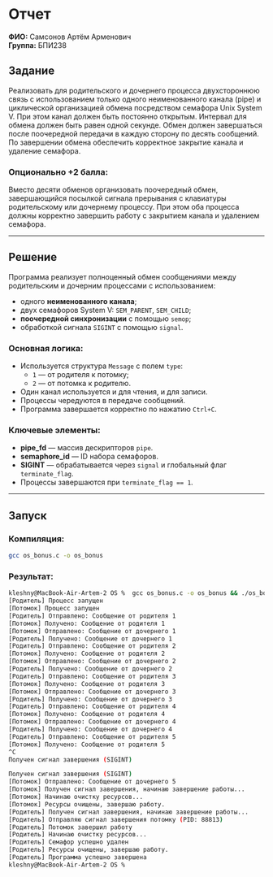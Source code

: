 # Отчет

**ФИО:** Самсонов Артём Арменович  
**Группа:** БПИ238  

## Задание

Реализовать для родительского и дочернего процесса двухстороннюю связь с использованием только одного неименованного канала (pipe) и циклической организацией обмена посредством семафора Unix System V. При этом канал должен быть постоянно открытым. Интервал для обмена должен быть равен одной секунде. Обмен должен завершаться после поочередной передачи в каждую сторону по десять сообщений. По завершении обмена обеспечить корректное закрытие канала и удаление семафора.

### Опционально +2 балла:
Вместо десяти обменов организовать поочередный обмен, завершающийся посылкой сигнала прерывания с клавиатуры родительскому или дочернему процессу. При этом оба процесса должны корректно завершить работу с закрытием канала и удалением семафора.

---

## Решение

Программа реализует полноценный обмен сообщениями между родительским и дочерним процессами с использованием:
- одного **неименованного канала**;
- двух семафоров System V: `SEM_PARENT`, `SEM_CHILD`;
- **поочередной синхронизации** с помощью `semop`;
- обработкой сигнала `SIGINT` с помощью `signal`.

### Основная логика:

- Используется структура `Message` с полем `type`:
  - `1` — от родителя к потомку;
  - `2` — от потомка к родителю.
- Один канал используется и для чтения, и для записи.
- Процессы чередуются в передаче сообщений.
- Программа завершается корректно по нажатию `Ctrl+C`.

### Ключевые элементы:

- **pipe_fd** — массив дескрипторов `pipe`.
- **semaphore_id** — ID набора семафоров.
- **SIGINT** — обрабатывается через `signal` и глобальный флаг `terminate_flag`.
- Процессы завершаются при `terminate_flag == 1`.

---

## Запуск

### Компиляция:

```bash
gcc os_bonus.c -o os_bonus
```

### Результат:

```bash
kleshny@MacBook-Air-Artem-2 OS %  gcc os_bonus.c -o os_bonus && ./os_bonus
[Родитель] Процесс запущен
[Потомок] Процесс запущен
[Родитель] Отправлено: Сообщение от родителя 1
[Потомок] Получено: Сообщение от родителя 1
[Потомок] Отправлено: Сообщение от дочернего 1
[Родитель] Получено: Сообщение от дочернего 1
[Родитель] Отправлено: Сообщение от родителя 2
[Потомок] Получено: Сообщение от родителя 2
[Потомок] Отправлено: Сообщение от дочернего 2
[Родитель] Получено: Сообщение от дочернего 2
[Родитель] Отправлено: Сообщение от родителя 3
[Потомок] Получено: Сообщение от родителя 3
[Потомок] Отправлено: Сообщение от дочернего 3
[Родитель] Получено: Сообщение от дочернего 3
[Родитель] Отправлено: Сообщение от родителя 4
[Потомок] Получено: Сообщение от родителя 4
[Потомок] Отправлено: Сообщение от дочернего 4
[Родитель] Получено: Сообщение от дочернего 4
[Родитель] Отправлено: Сообщение от родителя 5
[Потомок] Получено: Сообщение от родителя 5
^C
Получен сигнал завершения (SIGINT)

Получен сигнал завершения (SIGINT)
[Потомок] Отправлено: Сообщение от дочернего 5
[Потомок] Получен сигнал завершения, начинаю завершение работы...
[Потомок] Начинаю очистку ресурсов...
[Потомок] Ресурсы очищены, завершаю работу.
[Родитель] Получен сигнал завершения, начинаю завершение работы...
[Родитель] Отправляю сигнал завершения потомку (PID: 88813)
[Родитель] Потомок завершил работу
[Родитель] Начинаю очистку ресурсов...
[Родитель] Семафор успешно удален
[Родитель] Ресурсы очищены, завершаю работу.
[Родитель] Программа успешно завершена
kleshny@MacBook-Air-Artem-2 OS % 
```